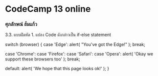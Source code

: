 <h1>CodeCamp 13 online</h1>
<h3>ศุภลักษณ์ ส้มแก้ว</h3>


3.3.  แบบฝึดหัด
        1. แปลง Code ดังกล่าวเป็น
if-else statement


switch (browser) {
  case 'Edge':
    alert( "You've got the Edge!" );
    break;

  case 'Chrome':
  case 'Firefox':
  case 'Safari':
  case 'Opera':
    alert( 'Okay we support these browsers too' );
    break;

  default:
    alert( 'We hope that this page looks ok!' );
}
